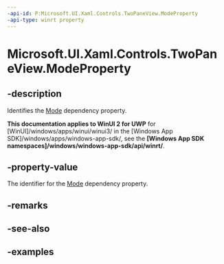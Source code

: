```yaml
---
-api-id: P:Microsoft.UI.Xaml.Controls.TwoPaneView.ModeProperty
-api-type: winrt property
---
```


<!-- Property syntax.
public DependencyProperty ModeProperty { get; }
-->

# Microsoft.UI.Xaml.Controls.TwoPaneView.ModeProperty

## -description

Identifies the [Mode](twopaneview_mode.md) dependency property.

**This documentation applies to WinUI 2 for UWP** for [WinUI]/windows/apps/winui/winui3/ in the [Windows App SDK]/windows/apps/windows-app-sdk/, see the **[Windows App SDK namespaces]/windows/windows-app-sdk/api/winrt/**.

## -property-value

The identifier for the [Mode](twopaneview_mode.md) dependency property.

## -remarks

## -see-also

## -examples

